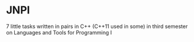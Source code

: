 # JNPI
7 little tasks written in pairs in C++ (C++11 used in some) in third semester on Languages and Tools for Programming I
